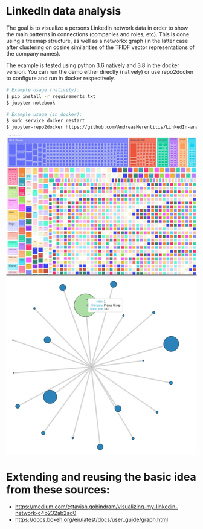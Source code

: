 # LinkedIn data analysis


The goal is to visualize a persons LinkedIn network data in order to show the main patterns in connections 
(companies and roles, etc). This is done using a treemap structure, as well as a networkx graph (in the latter
case after clustering on cosine similarities of the TFIDF vector representations of the company names). 

The example is tested using python 3.6 natively and 3.8 in the docker version. You can run the demo either 
directly (natively) or use repo2docker to configure and run in docker respectively.


```bash
# Example usage (natively): 
$ pip install -r requirements.txt
$ jupyter notebook 
```

```bash
# Example usage (in docker): 
$ sudo service docker restart
$ jupyter-repo2docker https://github.com/AndreasMerentitis/LinkedIn-analysis
```

![relative path 1](/Network_treemap.jpeg?raw=true "Network_treemap.jpeg")
![relative path 2](/Interactive_graph.jpeg?raw=true "Interactive_graph.jpeg")


# Extending and reusing the basic idea from these sources:
* https://medium.com/@tavish.gobindram/visualizing-my-linkedin-network-c4b232ab2ad0
* https://docs.bokeh.org/en/latest/docs/user_guide/graph.html



